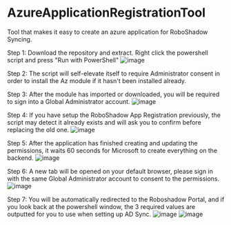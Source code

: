 # AzureApplicationRegistrationTool
Tool that makes it easy to create an azure application for RoboShadow Syncing.

Step 1:
Download the repository and extract.
Right click the powershell script and press "Run with PowerShell"
![image](https://user-images.githubusercontent.com/77623363/170296943-a985ba23-f982-4005-9fba-4ecd4da1b846.png)

Step 2:
The script will self-elevate itself to require Administrator consent in order to install the Az module if it hasn't been installed already.

Step 3:
After the module has imported or downloaded, you will be required to sign into a Global Administrator account.
![image](https://user-images.githubusercontent.com/77623363/170297333-55d092ca-a3be-46a2-900f-e08deac7c084.png)

Step 4:
If you have setup the RoboShadow App Registration previously, the script may detect it already exists and will ask you to confirm before replacing the old one.
![image](https://user-images.githubusercontent.com/77623363/170297568-52328157-469d-482a-aa80-ccc71b54f924.png)

Step 5:
After the application has finished creating and updating the permissions, it waits 60 seconds for Microsoft to create everything on the backend.
![image](https://user-images.githubusercontent.com/77623363/170297768-702fb678-688e-4688-9c98-922baafee750.png)

Step 6:
A new tab will be opened on your default browser, please sign in with the same Global Administrator account to consent to the permissions.
![image](https://user-images.githubusercontent.com/77623363/170298020-bce72e3e-d5a5-4870-8950-be6f645c9c1c.png)

Step 7:
You will be automatically redirected to the Roboshadow Portal, and if you look back at the powershell window, the 3 required values are outputted for you to use when setting up AD Sync.
![image](https://user-images.githubusercontent.com/77623363/170298243-73faf97e-bfe1-4cde-bb7b-b0b1b63c5a62.png)
![image](https://user-images.githubusercontent.com/77623363/170298495-445de3d1-7afa-460f-9c4b-23e1ea439360.png)
